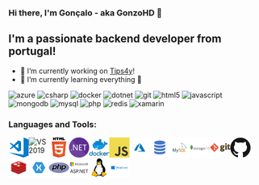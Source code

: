 ### Hi there, I'm Gonçalo - aka GonzoHD 👋

## I'm a passionate backend developer from portugal!

- 🔭 I’m currently working on [Tips4y][jobwebsite]!
- 🌱 I’m currently learning everything 🤣

<p align="left"><img src="https://www.vectorlogo.zone/logos/microsoft_azure/microsoft_azure-icon.svg" alt="azure" width="40" height="40"/> <img src="https://devicons.github.io/devicon/devicon.git/icons/csharp/csharp-original.svg" alt="csharp" width="40" height="40"/> <img src="https://devicons.github.io/devicon/devicon.git/icons/docker/docker-original-wordmark.svg" alt="docker" width="40" height="40"/> <img src="https://devicons.github.io/devicon/devicon.git/icons/dot-net/dot-net-original-wordmark.svg" alt="dotnet" width="40" height="40"/> <img src="https://www.vectorlogo.zone/logos/git-scm/git-scm-icon.svg" alt="git" width="40" height="40"/> <img src="https://devicons.github.io/devicon/devicon.git/icons/html5/html5-original-wordmark.svg" alt="html5" width="40" height="40"/> <img src="https://devicons.github.io/devicon/devicon.git/icons/javascript/javascript-original.svg" alt="javascript" width="40" height="40"/> <img src="https://devicons.github.io/devicon/devicon.git/icons/mongodb/mongodb-original-wordmark.svg" alt="mongodb" width="40" height="40"/> <img src="https://devicons.github.io/devicon/devicon.git/icons/mysql/mysql-original-wordmark.svg" alt="mysql" width="40" height="40"/> <img src="https://devicons.github.io/devicon/devicon.git/icons/php/php-original.svg" alt="php" width="40" height="40"/> <img src="https://devicons.github.io/devicon/devicon.git/icons/redis/redis-original-wordmark.svg" alt="redis" width="40" height="40"/> <img src="https://raw.githubusercontent.com/detain/svg-logos/780f25886640cef088af994181646db2f6b1a3f8/svg/xamarin.svg" alt="xamarin" width="40" height="40"/></p>

### Languages and Tools:

<img align="left" alt="VS Code" width="40" src="https://raw.githubusercontent.com/github/explore/master/topics/visual-studio-code/visual-studio-code.png" />
<img align="left" alt="VS 2019" width="40" src="https://img.icons8.com/fluent/344/visual-studio-2019.png" />
<img align="left" alt="HTML5" width="40" src="https://raw.githubusercontent.com/github/explore/80688e429a7d4ef2fca1e82350fe8e3517d3494d/topics/html/html.png" />
<img align="left" alt=".NET" width="40" src="https://raw.githubusercontent.com/github/explore/master/topics/dotnet/dotnet.png" />
<img align="left" alt="Docker" width="40" src="https://raw.githubusercontent.com/github/explore/master/topics/docker/docker.png" />
<img align="left" alt="JavaScript" width="40" src="https://raw.githubusercontent.com/github/explore/80688e429a7d4ef2fca1e82350fe8e3517d3494d/topics/javascript/javascript.png" />
<img align="left" alt="Azure" width="40" src="https://raw.githubusercontent.com/github/explore/master/topics/azure/azure.png" />
<img align="left" alt="SQL" width="40" src="https://raw.githubusercontent.com/github/explore/master/topics/sql/sql.png" />
<img align="left" alt="MySQL" width="40" src="https://raw.githubusercontent.com/github/explore/master/topics/mysql/mysql.png" />
<img align="left" alt="MongoDB" width="40" src="https://raw.githubusercontent.com/github/explore/master/topics/mongodb/mongodb.png" />
<img align="left" alt="Git" width="40" src="https://raw.githubusercontent.com/github/explore/master/topics/git/git.png" />
<img align="left" alt="GitHub" width="40" src="https://raw.githubusercontent.com/github/explore/master/topics/github/github.png" />
<img align="left" alt="Redis" width="40" src="https://raw.githubusercontent.com/github/explore/master/topics/redis/redis.png" />
<img align="left" alt="Xamarin" width="40" src="https://raw.githubusercontent.com/github/explore/master/topics/xamarin/xamarin.png" />
<img align="left" alt="PHP" width="40" src="https://raw.githubusercontent.com/github/explore/master/topics/php/php.png" />
<img align="left" alt="ASP.NET" width="40" src="https://raw.githubusercontent.com/github/explore/master/topics/aspnet/aspnet.png" />
<img align="left" alt="Linux" width="40" src="https://raw.githubusercontent.com/github/explore/master/topics/linux/linux.png" />
<img align="left" alt="Windows" width="40" src="https://raw.githubusercontent.com/github/explore/master/topics/windows/windows.png" />



[jobwebsite]: https://tips4y.pt


<!--
**g-esteves/g-esteves** is a ✨ _special_ ✨ repository because its `README.md` (this file) appears on your GitHub profile.

Here are some ideas to get you started:

- 🔭 I’m currently working on ...
- 🌱 I’m currently learning ...
- 👯 I’m looking to collaborate on ...
- 🤔 I’m looking for help with ...
- 💬 Ask me about ...
- 📫 How to reach me: ...
- 😄 Pronouns: ...
- ⚡ Fun fact: ...
-->
